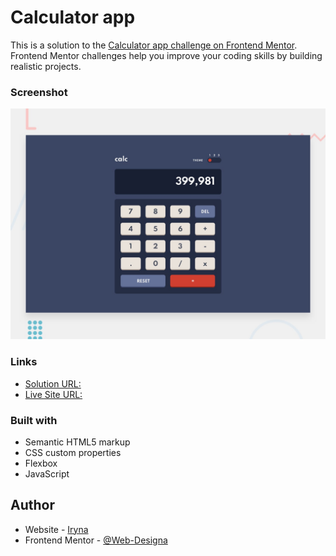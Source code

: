 # Calculator app

This is a solution to the [Calculator app challenge on Frontend Mentor](https://www.frontendmentor.io/challenges/calculator-app-9lteq5N29). Frontend Mentor challenges help you improve your coding skills by building realistic projects.

### Screenshot

![](desktop-preview.jpg)

### Links

- [Solution URL: ](https://github.com/IrynaDesigna/calculator_app)
- [Live Site URL: ](https://IrynaDesigna.github.io/calculator_app/)

### Built with

- Semantic HTML5 markup
- CSS custom properties
- Flexbox
- JavaScript

## Author

- Website - [Iryna](https://github.com/Web-Designa)
- Frontend Mentor - [@Web-Designa](https://www.frontendmentor.io/profile/Web-Designa)
